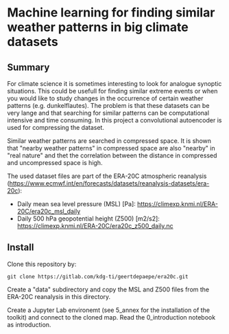 # Machine learning for finding similar weather patterns in big climate datasets

## Summary

For climate science it is sometimes interesting to look for analogue synoptic situations. This could be usefull for finding similar extreme events or when you would like to study changes in the occurrence of certain weather patterns (e.g. dunkelflautes). The problem is that these datasets can be very lange and that searching for similar patterns can be computational intensive and time consuming. In this project a convolutional autoencoder is used for compressing the dataset.

Similar weather patterns are searched in compressed space. It is shown that "nearby weather patterns" in compressed space are also "nearby" in "real nature" and thet the correlation between the distance in compressed and uncompressed space is high.

The used dataset files are part of the ERA-20C atmospheric reanalysis (https://www.ecmwf.int/en/forecasts/datasets/reanalysis-datasets/era-20c):  

- Daily mean sea level pressure (MSL) [Pa]: https://climexp.knmi.nl/ERA-20C/era20c_msl_daily
- Daily 500 hPa geopotential height (Z500) [m2/s2]: https://climexp.knmi.nl/ERA-20C/era20c_z500_daily.nc

## Install

Clone this repository by:
```
git clone https://gitlab.com/kdg-ti/geertdepaepe/era20c.git
```
Create a "data" subdirectory and copy the MSL and Z500 files from the ERA-20C reanalysis in this directory.

Create a Jupyter Lab environemt (see 5_annex for the installation of the toolkit) and connect to the cloned map. Read the 0_introduction notebook as introduction.
